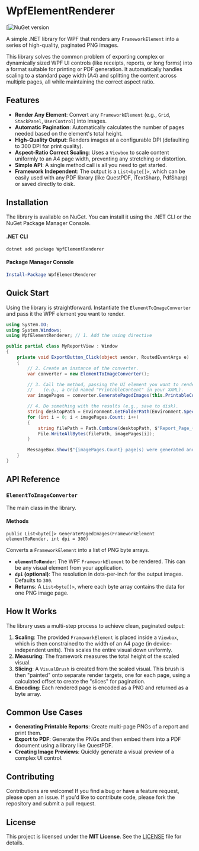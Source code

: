 # WpfElementRenderer

[![NuGet version](https://www.nuget.org/packages/WpfElementRenderer/)

A simple .NET library for WPF that renders any `FrameworkElement` into a series of high-quality, paginated PNG images.

This library solves the common problem of exporting complex or dynamically sized WPF UI controls (like receipts, reports, or long forms) into a format suitable for printing or PDF generation. It automatically handles scaling to a standard page width (A4) and splitting the content across multiple pages, all while maintaining the correct aspect ratio.

## Features

*   **Render Any Element**: Convert any `FrameworkElement` (e.g., `Grid`, `StackPanel`, `UserControl`) into images.
*   **Automatic Pagination**: Automatically calculates the number of pages needed based on the element's total height.
*   **High-Quality Output**: Renders images at a configurable DPI (defaulting to 300 DPI for print quality).
*   **Aspect-Ratio Correct Scaling**: Uses a `Viewbox` to scale content uniformly to an A4 page width, preventing any stretching or distortion.
*   **Simple API**: A single method call is all you need to get started.
*   **Framework Independent**: The output is a `List<byte[]>`, which can be easily used with any PDF library (like QuestPDF, iTextSharp, PdfSharp) or saved directly to disk.

## Installation

The library is available on NuGet. You can install it using the .NET CLI or the NuGet Package Manager Console.

#### .NET CLI

```shell
dotnet add package WpfElementRenderer
```

#### Package Manager Console

```powershell
Install-Package WpfElementRenderer
```

## Quick Start

Using the library is straightforward. Instantiate the `ElementToImageConverter` and pass it the WPF element you want to render.

```csharp
using System.IO;
using System.Windows;
using WpfElementRenderer; // 1. Add the using directive

public partial class MyReportView : Window
{
    private void ExportButton_Click(object sender, RoutedEventArgs e)
    {
        // 2. Create an instance of the converter.
        var converter = new ElementToImageConverter();

        // 3. Call the method, passing the UI element you want to render.
        //    (e.g., a Grid named "PrintableContent" in your XAML).
        var imagePages = converter.GeneratePagedImages(this.PrintableContent);

        // 4. Do something with the results (e.g., save to disk).
        string desktopPath = Environment.GetFolderPath(Environment.SpecialFolder.Desktop);
        for (int i = 0; i < imagePages.Count; i++)
        {
            string filePath = Path.Combine(desktopPath, $"Report_Page_{i + 1}.png");
            File.WriteAllBytes(filePath, imagePages[i]);
        }

        MessageBox.Show($"{imagePages.Count} page(s) were generated and saved to your desktop.");
    }
}
```

## API Reference

### `ElementToImageConverter`

The main class in the library.

#### Methods

`public List<byte[]> GeneratePagedImages(FrameworkElement elementToRender, int dpi = 300)`

Converts a `FrameworkElement` into a list of PNG byte arrays.

*   **`elementToRender`**: The WPF `FrameworkElement` to be rendered. This can be any visual element from your application.
*   **`dpi` (optional)**: The resolution in dots-per-inch for the output images. Defaults to `300`.
*   **Returns**: A `List<byte[]>`, where each byte array contains the data for one PNG image page.

## How It Works

The library uses a multi-step process to achieve clean, paginated output:
1.  **Scaling**: The provided `FrameworkElement` is placed inside a `Viewbox`, which is then constrained to the width of an A4 page (in device-independent units). This scales the entire visual down uniformly.
2.  **Measuring**: The framework measures the total height of the scaled visual.
3.  **Slicing**: A `VisualBrush` is created from the scaled visual. This brush is then "painted" onto separate render targets, one for each page, using a calculated offset to create the "slices" for pagination.
4.  **Encoding**: Each rendered page is encoded as a PNG and returned as a byte array.

## Common Use Cases

*   **Generating Printable Reports**: Create multi-page PNGs of a report and print them.
*   **Export to PDF**: Generate the PNGs and then embed them into a PDF document using a library like QuestPDF.
*   **Creating Image Previews**: Quickly generate a visual preview of a complex UI control.

## Contributing

Contributions are welcome! If you find a bug or have a feature request, please open an issue. If you'd like to contribute code, please fork the repository and submit a pull request.

## License

This project is licensed under the **MIT License**. See the [LICENSE](LICENSE) file for details.
